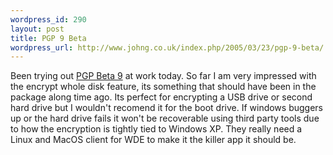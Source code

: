 ```yaml
--- 
wordpress_id: 290
layout: post
title: PGP 9 Beta
wordpress_url: http://www.johng.co.uk/index.php/2005/03/23/pgp-9-beta/
---
```

Been trying out <a href="http://www.pgp.com/news/dt9pb.html">PGP Beta 9</a> at work today. So far I am very impressed with the encrypt whole disk feature, its something that should have been in the package along time ago. Its perfect for encrypting a USB drive or second hard drive but I wouldn't recomend it for the boot drive. If windows buggers up or the hard drive fails it won't be recoverable using third party tools due to how the encryption is tightly tied to Windows XP. They really need a Linux and MacOS client for WDE to make it the killer app it should be.
